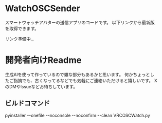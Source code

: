 # WatchOSCSender

スマートウォッチアバターの送信アプリのコードです。
以下リンクから最新版を取得できます。

リンク準備中...

# 開発者向けReadme

生成AIを使って作っているので雑な部分もあるかと思います。
何かちょっとしたご指摘でも、古くなってるなどでも気軽にご連絡いただけると嬉しいです。
XのDMやIssueなどお待ちしています。

## ビルドコマンド
pyinstaller --onefile --noconsole --noconfirm --clean VRCOSCWatch.py    